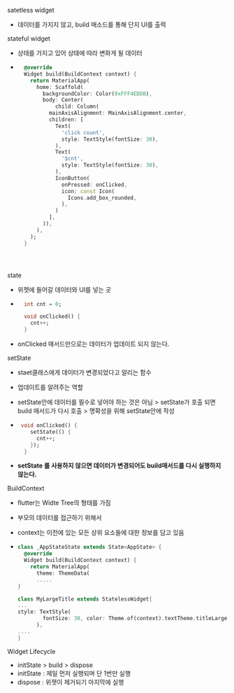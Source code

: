 satetless widget

- 데이터를 가지지 않고, build 매소드를 통해 단지 UI를 출력



stateful widget

- 상태를 가지고 있어 상태에 따라 변화게 될 데이터

- ```dart
    @override
    Widget build(BuildContext context) {
      return MaterialApp(
        home: Scaffold(
          backgroundColor: Color(0xFFF4EDDB),
          body: Center(
              child: Column(
            mainAxisAlignment: MainAxisAlignment.center,
            children: [
              Text(
                'click count',
                style: TextStyle(fontSize: 30),
              ),
              Text(
                '$cnt',
                style: TextStyle(fontSize: 30),
              ),
              IconButton(
                onPressed: onClicked,
                icon: const Icon(
                  Icons.add_box_rounded,
                ),
              )
            ],
          )),
        ),
      );
    }
    ```
  ```

  ​

state

- 위젯에 들어갈 데이터와 UI를 넣는 곳

- ```dart
    int cnt = 0;

    void onClicked() {
      cnt++;
    }
  ```

- onClicked 매서드만으로는 데이터가 업데이트 되지 않는다.




setState

- staet클래스에게 데이터가 변경되었다고 알리는 함수

- 업데이트를 알려주는 역할

- setState안에 데이터를 필수로 넣어야 하는 것은 아님 > setState가 호출 되면 build 매서드가 다시 호출 > 명확성을 위해 setState안에 작성

- ```dart
   void onClicked() {
      setState(() {
        cnt++;
      });
    }
   ```

- **setState 를 사용하지 않으면 데이터가 변경되어도 build매서드를 다시 실행하지 않는다.**


BuildContext

- flutter는 Widte Tree의 형태를 가짐

- 부모의 데이터를 접근하기 위해서

- context는 이전에 있는 모든 상위 요소들에 대한 정보를 담고 있음

- ```dart
  class _AppStateState extends State<AppState> {
    @override
    Widget build(BuildContext context) {
      return MaterialApp(
        theme: ThemeData( 
        .....
  }

  class MyLargeTitle extends StatelessWidget{
  ...
  style: TextStyle(
          fontSize: 30, color: Theme.of(context).textTheme.titleLarge!.color,
        ),
  ....
  }
  ```



Widget Lifecycle

- initState > build > dispose
- initState : 제일 먼저 실행되며 단 1번만 실행
- dispose : 위젯이 제거되기 마지막에 실행